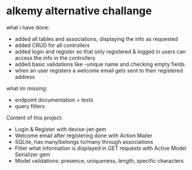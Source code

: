 
# alkemy alternative challange


what i have done:
- added all tables and associations, displaying the info as requested
- added CRUD for all controllers
- added login and register so that only registered & logged in users can access the info in the controllers
- added basic validations like -unique name and checking empty fields
- when an user registers a welcome email gets sent to their registered address


what im missing:

- endpoint documentation + tests
- query filters   

Content of this project:

- Login & Register with devise-jwt gem
- Welcome email after registering done with Action Mailer
- SQLite, has many/belongs to/many through associations
- Filter what information is displayed in GET requests with Active Model Serializer gem
- Model validations: presence, uniqueness, length, specific characters
